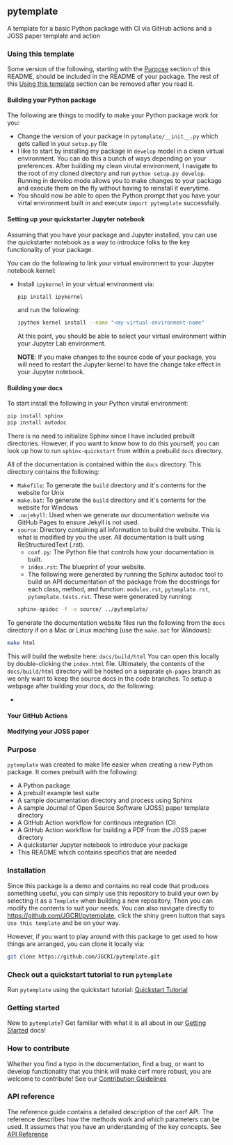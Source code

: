 

## pytemplate

A template for a basic Python package with CI via GitHub actions and a JOSS paper template and action

### Using this template

Some version of the following, starting with the [Purpose](#purpose) section of this README, should be included in the README of your package.  The rest of this [Using this template](#using-this-template) section can be removed after you read it.

#### Building your Python package

The following are things to modify to make your Python package work for you:

- Change the version of your package in `pytemplate/__init__.py` which gets called in your `setup.py` file
- I like to start by installing my package in `develop` model in a clean virtual environment.  You can do this a bunch of ways depending on your preferences. After building my clean virutal environment, I navigate to the root of my cloned directory and run `python setup.py develop`.  Running in develop mode allows you to make changes to your package and execute them on the fly without having to reinstall it everytime.  
- You should now be able to open the Python prompt that you have your virtal environment built in and execute `import pytemplate` successfully.


#### Setting up your quickstarter Jupyter notebook

Assuming that you have your package and Jupyter installed, you can use the quickstarter notebook as a way to introduce folks to the key functionality of your package.  

You can do the following to link your virtual environment to your Jupyter notebook kernel:

- Install `ipykernel` in your virtual environment via:

    ```bash
    pip install ipykernel
    ```
    and run the following:
    ```bash
    ipython kernel install --name "<my-virtual-environment-name"
    ```

    At this point, you should be able to select your virtual environment within your Jupyter Lab environment.

    **NOTE**:  If you make changes to the source code of your package, you will need to restart the Jupyter kernel to have the change take effect in your Jupyter notebook.

#### Building your docs

To start install the following in your Python virutal environment:

```bash
pip install sphinx
pip install autodoc
```

There is no need to initialize Sphinx since I have included prebuilt directories.  However, if you want to know how to do this yourself, you can look up how to run `sphinx-quickstart` from within a prebuild `docs` directory.

All of the documentation is contained within the `docs` directory.  This directory contains the following:

- `Makefile`:  To generate the `build` directory and it's contents for the website for Unix
- `make.bat`:  To generate the `build` directory and it's contents for the website for Windows
- `.nojekyll`:  Used when we generate our documentation website via GitHub Pages to ensure Jekyll is not used.
- `source`:  Directory containing all information to build the website.  This is what is modified by you the user.  All documentation is built using ReStructuredText (.rst).
    - `conf.py`:  The Python file that controls how your documentation is built.
    - `index.rst`:  The blueprint of your website.
    - The following were generated by running the Sphinx autodoc tool to build an API documentation of the package from the docstrings for each class, method, and function:  `modules.rst`, `pytemplate.rst`, `pytemplate.tests.rst`.  These were generated by running:
    ```bash
    sphinx-apidoc -f -o source/ ../pytemplate/
    ```

To generate the documentation website files run the following from the `docs` directory if on a Mac or Linux maching (use the `make.bat` for Windows):

```bash
make html
```

This will build the website here:  `docs/build/html`  You can open this locally by double-clicking the `index.html` file.  Ultimately, the contents of the `docs/build/html` directory will be hosted on a separate `gh-pages` branch as we only want to keep the source docs in the code branches.  To setup a webpage after building your docs, do the following:

- 

#### Your GitHub Actions


#### Modifying your JOSS paper




### Purpose

`pytemplate` was created to make life easier when creating a new Python package.  It comes prebuilt with the following:
- A Python package
- A prebuilt example test suite
- A sample documentation directory and process using Sphinx
- A sample Journal of Open Source Software (JOSS) paper template directory
- A GitHub Action workflow for continous integration (CI)
- A GitHub Action workflow for building a PDF from the JOSS paper directory
- A quickstarter Jupyter notebook to introduce your package
- This README which contains specifics that are needed

### Installation

Since this package is a demo and contains no real code that produces something useful, you can simply use this repository to build your own by selecting it as a `Template` when building a new repository.  Then you can modify the contents to suit your needs.  You can also navigate directly to https://github.com/JGCRI/pytemplate, click the shiny green button that says `Use this template` and be on your way.

However, if you want to play around with this package to get used to how things are arranged, you can clone it locally via:

```bash
git clone https://github.com/JGCRI/pytemplate.git
```

### Check out a quickstart tutorial to run `pytemplate`

Run `pytemplate` using the quickstart tutorial:  [Quickstart Tutorial](www.google.com)

### Getting started

New to `pytemplate`?  Get familiar with what it is all about in our [Getting Started](www.google.com) docs!

### How to contribute

Whether you find a typo in the documentation, find a bug, or want to develop functionality that you think will make cerf more robust, you are welcome to contribute! See our [Contribution Guidelines](www.google.com)

### API reference

The reference guide contains a detailed description of the cerf API. The reference describes how the methods work and which parameters can be used. It assumes that you have an understanding of the key concepts. See [API Reference](www.google.com)
